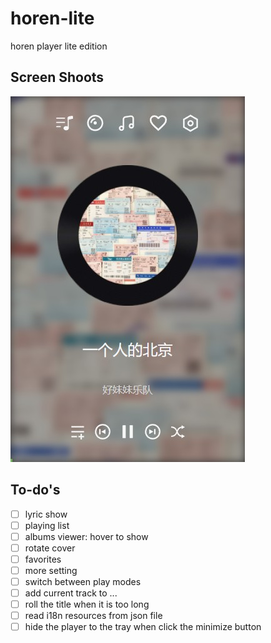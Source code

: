 # horen-lite
 horen player lite edition

## Screen Shoots
![main](./screenshoot/main.jpg)

## To-do's
- [ ] lyric show
- [ ] playing list
- [ ] albums viewer: hover to show
- [ ] rotate cover
- [ ] favorites
- [ ] more setting
- [ ] switch between play modes
- [ ] add current track to ...
- [ ] roll the title when it is too long
- [ ] read i18n resources from json file
- [ ] hide the player to the tray when click the minimize button